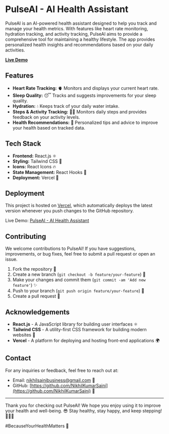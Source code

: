 # PulseAI - AI Health Assistant

PulseAI is an AI-powered health assistant designed to help you track and manage your health metrics. With features like heart rate monitoring, hydration tracking, and activity tracking, PulseAI aims to provide a comprehensive tool for maintaining a healthy lifestyle. The app provides personalized health insights and recommendations based on your daily activities.

[**Live Demo**](https://pulse-ai-ai-health-assistant.vercel.app/)

## Features

- **Heart Rate Tracking:** 🫀 Monitors and displays your current heart rate.
- **Sleep Quality:** 😴 Tracks and suggests improvements for your sleep quality.
- **Hydration:** 💧 Keeps track of your daily water intake.
- **Steps & Activity Tracking:** 🚶‍♂️ Monitors daily steps and provides feedback on your activity levels.
- **Health Recommendations:** 📝 Personalized tips and advice to improve your health based on tracked data.

## Tech Stack

- **Frontend:** React.js ⚛️
- **Styling:** Tailwind CSS 🌟
- **Icons:** React Icons 🔥
- **State Management:** React Hooks 🎣
- **Deployment:** Vercel 🚀

## Deployment

This project is hosted on [Vercel](https://vercel.com/), which automatically deploys the latest version whenever you push changes to the GitHub repository.

Live Demo: [PulseAI - AI Health Assistant](https://pulse-ai-ai-health-assistant.vercel.app/)

## Contributing

We welcome contributions to PulseAI! If you have suggestions, improvements, or bug fixes, feel free to submit a pull request or open an issue.

1. Fork the repository 🍴
2. Create a new branch (`git checkout -b feature/your-feature`) 🌱
3. Make your changes and commit them (`git commit -am 'Add new feature'`) ✨
4. Push to your branch (`git push origin feature/your-feature`) 🚀
5. Create a pull request 🔄

## Acknowledgements

- **React.js** - A JavaScript library for building user interfaces ⚛️
- **Tailwind CSS** - A utility-first CSS framework for building modern websites 🌈
- **Vercel** - A platform for deploying and hosting front-end applications 🌍

## Contact

For any inquiries or feedback, feel free to reach out at:
- Email: [nikhilsainibusiness@gmail.com](mailto:nikhilsainibusiness@gmail.com) 📧
- GitHub: [https://github.com/NikhilKumarSaini](https://github.com/NikhilKumarSaini) 🐙

---

Thank you for checking out PulseAI! We hope you enjoy using it to improve your health and well-being. 😎 Stay healthy, stay happy, and keep stepping! 🚶‍♂️💪

#BecauseYourHealthMatters 💙
